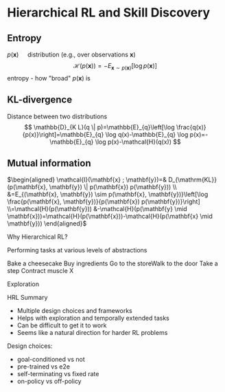 

<!--
 * @version:
 * @Author:  StevenJokess https://github.com/StevenJokess
 * @Date: 2020-12-29 18:10:05
 * @LastEditors:  StevenJokess https://github.com/StevenJokess
 * @LastEditTime: 2020-12-29 18:18:34
 * @Description:
 * @TODO::
 * @Reference:https://cs330.stanford.edu/slides/cs330_skill_discovery_karol.pdf
-->

# Hierarchical RL and Skill Discovery

## Entropy

$p(\mathbf{x}) \quad$ distribution (e.g., over observations $\mathbf{x})$
$$
\mathcal{H}(p(\mathbf{x}))=-E_{\mathbf{x} \sim p(\mathbf{x})}[\log p(\mathbf{x})]
$$
entropy - how "broad" $p(\mathbf{x})$ is

## KL-divergence

Distance between two distributions
$$
\mathbb{D}_{K L}(q \| p)=\mathbb{E}_{q}\left[\log \frac{q(x)}{p(x)}\right]=\mathbb{E}_{q} \log q(x)-\mathbb{E}_{q} \log p(x)=-\mathbb{E}_{q} \log p(x)-\mathcal{H}(q(x))
$$

## Mutual information

$\begin{aligned} \mathcal{I}(\mathbf{x} ; \mathbf{y})=& D_{\mathrm{KL}}(p(\mathbf{x}, \mathbf{y}) \| p(\mathbf{x}) p(\mathbf{y})) \\ &=E_{(\mathbf{x}, \mathbf{y}) \sim p(\mathbf{x}, \mathbf{y})}\left[\log \frac{p(\mathbf{x}, \mathbf{y})}{p(\mathbf{x}) p(\mathbf{y})}\right] \\=\mathcal{H}(p(\mathbf{y})) &-\mathcal{H}(p(\mathbf{y} \mid \mathbf{x}))=\mathcal{H}(p(\mathbf{x}))-\mathcal{H}(p(\mathbf{x} \mid \mathbf{y})) \end{aligned}$

Why Hierarchical RL?

Performing tasks at various levels of abstractions

Bake a cheesecake
Buy ingredients
Go to the storeWalk to the door
Take a step
Contract muscle X

Exploration


HRL Summary

- Multiple design choices and frameworks
- Helps with exploration and temporally extended tasks
- Can be difficult to get it to work
- Seems like a natural direction for harder RL problems

Design choices:

- goal-conditioned vs not
- pre-trained vs e2e
- self-terminating vs fixed rate
- on-policy vs off-policy
